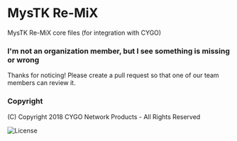 # MysTK Re-MiX
MysTK Re-MiX core files (for integration with CYGO)

### I'm not an organization member, but I see something is missing or wrong
Thanks for noticing! Please create a pull request so that one of our team members can review it.

### Copyright
(C) Copyright 2018 CYGO Network Products - All Rights Reserved

<img src="https://img.shields.io/github/license/NeotiDev/discord.js-sample-bot.svg?style=for-the-badge" alt="License">
